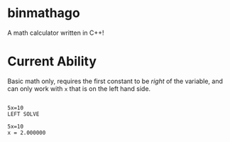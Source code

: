# binmathago
A math calculator written in C++!




# Current Ability

Basic math only, requires the first constant to be *right* of the variable, and can only
work with `x` that is on the left hand side.


```Please type in your expression 

5x=10
LEFT SOLVE 

5x=10
x = 2.000000
```